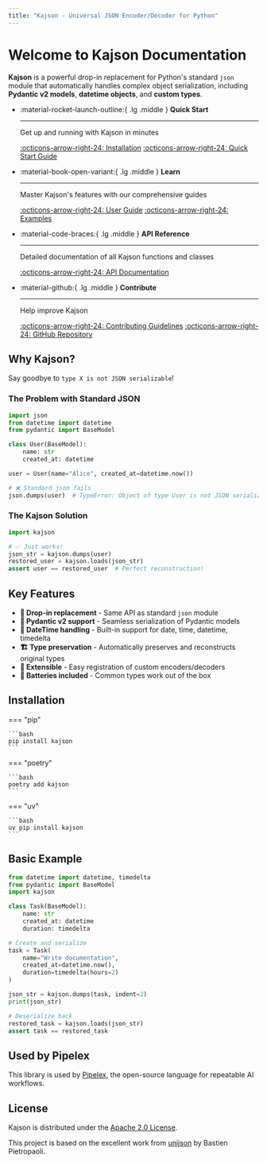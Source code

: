 ```yaml
---
title: "Kajson - Universal JSON Encoder/Decoder for Python"
---
```


# Welcome to Kajson Documentation

**Kajson** is a powerful drop-in replacement for Python's standard `json` module that automatically handles complex object serialization, including **Pydantic v2 models**, **datetime objects**, and **custom types**.

<div class="grid cards" markdown>

-   :material-rocket-launch-outline:{ .lg .middle } **Quick Start**

    ---

    Get up and running with Kajson in minutes

    [:octicons-arrow-right-24: Installation](pages/installation.md)
    [:octicons-arrow-right-24: Quick Start Guide](pages/quick-start.md)

-   :material-book-open-variant:{ .lg .middle } **Learn**

    ---

    Master Kajson's features with our comprehensive guides

    [:octicons-arrow-right-24: User Guide](pages/guide/overview.md)
    [:octicons-arrow-right-24: Examples](pages/examples/index.md)

-   :material-code-braces:{ .lg .middle } **API Reference**

    ---

    Detailed documentation of all Kajson functions and classes

    [:octicons-arrow-right-24: API Documentation](pages/api/kajson.md)

-   :material-github:{ .lg .middle } **Contribute**

    ---

    Help improve Kajson

    [:octicons-arrow-right-24: Contributing Guidelines](contributing.md)
    [:octicons-arrow-right-24: GitHub Repository](https://github.com/Pipelex/kajson)

</div>

## Why Kajson?

Say goodbye to `type X is not JSON serializable`!

### The Problem with Standard JSON

```python
import json
from datetime import datetime
from pydantic import BaseModel

class User(BaseModel):
    name: str
    created_at: datetime

user = User(name="Alice", created_at=datetime.now())

# ❌ Standard json fails
json.dumps(user)  # TypeError: Object of type User is not JSON serializable
```

### The Kajson Solution

```python
import kajson

# ✅ Just works!
json_str = kajson.dumps(user)
restored_user = kajson.loads(json_str)
assert user == restored_user  # Perfect reconstruction!
```

## Key Features

- **🔄 Drop-in replacement** - Same API as standard `json` module
- **🐍 Pydantic v2 support** - Seamless serialization of Pydantic models
- **📅 DateTime handling** - Built-in support for date, time, datetime, timedelta
- **🏗️ Type preservation** - Automatically preserves and reconstructs original types
- **🔌 Extensible** - Easy registration of custom encoders/decoders
- **🎁 Batteries included** - Common types work out of the box

## Installation

=== "pip"

    ```bash
    pip install kajson
    ```

=== "poetry"

    ```bash
    poetry add kajson
    ```

=== "uv"

    ```bash
    uv pip install kajson
    ```

## Basic Example

```python
from datetime import datetime, timedelta
from pydantic import BaseModel
import kajson

class Task(BaseModel):
    name: str
    created_at: datetime
    duration: timedelta

# Create and serialize
task = Task(
    name="Write documentation",
    created_at=datetime.now(),
    duration=timedelta(hours=2)
)

json_str = kajson.dumps(task, indent=2)
print(json_str)

# Deserialize back
restored_task = kajson.loads(json_str)
assert task == restored_task
```

## Used by Pipelex

This library is used by [Pipelex](https://github.com/Pipelex/pipelex), the open-source language for repeatable AI workflows.

## License

Kajson is distributed under the [Apache 2.0 License](license.md).

This project is based on the excellent work from [unijson](https://github.com/bpietropaoli/unijson) by Bastien Pietropaoli.
